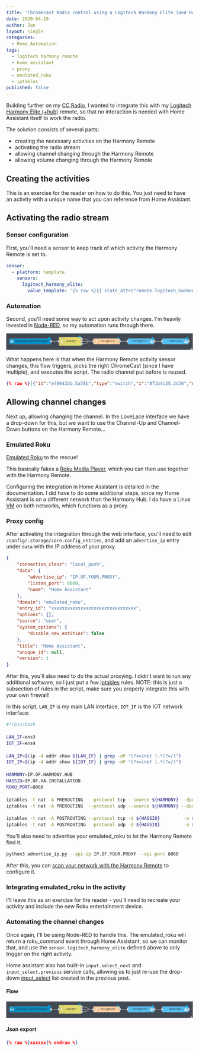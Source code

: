 ```yaml
---
title: 'Chromecast Radio control using a Logitech Harmony Elite (and Home Assistant)'
date: 2020-04-18
author: Jan
layout: single
categories:
  - Home Automation
tags:
  - logitech harmony remote
  - home assistant
  - proxy
  - emulated_roku
  - iptables
published: false
---
```

Building further on my [CC Radio](/2020/01/09/cc-radio-ha-nodered/), I wanted to integrate this
with my [Logitech Harmony Elite (+hub)](https://www.logitech.com/en-gb/product/harmony-elite) remote, so that no
interaction is needed with Home Assistant itself to work the radio.

The solution consists of several parts:
* creating the necessary activities on the Harmony Remote
* activating the radio stream
* allowing channel changing through the Harmony Remote
* allowing volume changing through the Harmony Remote

## Creating the activities
This is an exercise for the reader on how to do this. You just need to have an activity with a unique name that you can
reference from Home Assistant.

## Activating the radio stream

### Sensor configuration
First, you'll need a sensor to keep track of which activity the Harmony Remote is set to.

```yaml
sensor:
  - platform: template
    sensors:
      logitech_harmony_elite:
        value_template: '{% raw %}{{ state_attr("remote.logitech_harmony_elite", "current_activity") }}{% endraw %}'
```
  
### Automation
Second, you'll need some way to act upon activity changes. I'm heavily invested in [Node-RED](https://nodered.org/), so my
automation runs through there.

![Node-RED flow](/assets/images/2020/04/harmony_cc_radio_nodered.png "Harmony CC Radio NodeRed flow")

What happens here is that when the Harmony Remote activity sensor changes, this flow triggers, picks the right ChromeCast
(since I have multiple), and executes the script. The radio channel put before is reused.

```json
{% raw %}[{"id":"e70643bb.5a78b","type":"switch","z":"871b4c25.2d36","name":"Activity?","property":"payload","propertyType":"msg","rules":[{"t":"eq","v":"Radio Livingroom","vt":"str"},{"t":"eq","v":"Radio Downstairs","vt":"str"},{"t":"eq","v":"Radio JBL","vt":"str"}],"checkall":"true","repair":false,"outputs":3,"x":340,"y":160,"wires":[["40d66c41.cff5e4"],["40d66c41.cff5e4"],["40d66c41.cff5e4"]]},{"id":"3f3285b1.aed12a","type":"server-state-changed","z":"871b4c25.2d36","name":"Harmony activity changed","server":"5f01146c.501bec","version":1,"exposeToHomeAssistant":false,"haConfig":[{"property":"name","value":""},{"property":"icon","value":""}],"entityidfilter":"sensor.logitech_harmony_elite","entityidfiltertype":"exact","outputinitially":false,"state_type":"str","haltifstate":"","halt_if_type":"str","halt_if_compare":"is","outputs":1,"output_only_on_state_change":true,"x":130,"y":160,"wires":[["e70643bb.5a78b"]]},{"id":"3055d764.6c8898","type":"api-call-service","z":"871b4c25.2d36","name":"Set right CC","server":"5f01146c.501bec","version":1,"debugenabled":false,"service_domain":"input_select","service":"select_option","entityId":"input_select.chromecast_radio","data":"{\"option\":\"{{audio_cc_target}}\"}","dataType":"json","mergecontext":"","output_location":"","output_location_type":"none","mustacheAltTags":false,"x":710,"y":160,"wires":[["e9e61b32.e14a68"]]},{"id":"40d66c41.cff5e4","type":"function","z":"871b4c25.2d36","name":"Put right CC","func":"//node.warn(\"foo\"+msg.payload);\n\nif (msg.payload == \"Radio Livingroom\") {\n    msg.audio_cc_target = \"Livingroom\";\n    msg.media_cabinet = \"on\";\n} else if (msg.payload == \"Radio Downstairs\") {\n    msg.audio_cc_target = \"Downstairs (Living + JBL)\";\n    msg.media_cabinet = \"on\";\n} else if (msg.payload == \"Radio JBL\") {\n    msg.audio_cc_target = \"JBL Link 10\";\n    msg.media_cabinet = \"off\";\n}\n\nreturn msg;\n","outputs":1,"noerr":0,"x":530,"y":160,"wires":[["3055d764.6c8898"]]},{"id":"e9e61b32.e14a68","type":"api-call-service","z":"871b4c25.2d36","name":"Start radio","server":"5f01146c.501bec","version":1,"debugenabled":false,"service_domain":"script","service":"start_cc_audio_radio","entityId":"","data":"","dataType":"json","mergecontext":"","output_location":"","output_location_type":"none","mustacheAltTags":false,"x":890,"y":160,"wires":[[]]},{"id":"5f01146c.501bec","type":"server","z":"","name":"Home Assistant"}]{% endraw %}
```

## Allowing channel changes

Next up, allowing changing the channel. In the LoveLace interface we have a drop-down for this, but we want to use the
Channel-Up and Channel-Down buttons on the Harmony Remote...

### Emulated Roku
[Emulated Roku](https://www.home-assistant.io/integrations/emulated_roku/) to the rescue! 

This basically fakes a [Roku Media Player](https://www.roku.com/), which you can then use together with the Harmony Remote.  

Configuring the integration in Home Assistant is detailed in the documentation. I did have to do some additional steps,
since my Home Assistant is on a different network than the Harmony Hub.
I do have a Linux [VM](https://en.wikipedia.org/wiki/Virtual_machine) on both networks, which functions as a proxy.

### Proxy config
After activating the integration through the web interface, you'll need to edit `/config/.storage/core.config_entries`, 
and add an `advertise_ip` entry under `data` with the IP address of your proxy.

```json
{
    "connection_class": "local_push",
    "data": {
        "advertise_ip": "IP.OF.YOUR.PROXY",
        "listen_port": 8060,
        "name": "Home Assistant"
    },
    "domain": "emulated_roku",
    "entry_id": "xxxxxxxxxxxxxxxxxxxxxxxxxxxxxxxx",
    "options": {},
    "source": "user",
    "system_options": {
        "disable_new_entities": false
    },
    "title": "Home Assistant",
    "unique_id": null,
    "version": 1
}
```

After this, you'll also need to do the actual proxying. I didn't want to run any additional software, so I just put a 
few [iptables](https://en.wikipedia.org/wiki/Iptables) rules.
NOTE: this is just a subsection of rules in the script, make sure you properly integrate this with your own firewall!

In this script, `LAN_IF` is my main LAN interface, `IOT_IF` is the IOT network interface:

```bash
#!/bin/bash

LAN_IF=ens3
IOT_IF=ens4

LAN_IP=$(ip -4 addr show ${LAN_IF} | grep -oP "(?<=inet ).*(?=/)")
IOT_IP=$(ip -4 addr show ${IOT_IF} | grep -oP "(?<=inet ).*(?=/)")

HARMONY=IP.OF.HARMONY.HUB
HASSIO=IP.OF.HA.INSTALLATION
ROKU_PORT=8060

iptables -t nat -A PREROUTING  --protocol tcp --source ${HARMONY} --dport ${ROKU_PORT} -i ${IOT_IF} -j DNAT --to ${HASSIO}:${ROKU_PORT}
iptables -t nat -A PREROUTING  --protocol udp --source ${HARMONY} --dport ${ROKU_PORT} -i ${IOT_IF} -j DNAT --to ${HASSIO}:${ROKU_PORT}

iptables -t nat -A POSTROUTING --protocol tcp -d ${HASSIO}         -o ${LAN_IF} -j SNAT --to ${LAN_IP}
iptables -t nat -A POSTROUTING --protocol udp -d ${HASSIO}         -o ${LAN_IF} -j SNAT --to ${LAN_IP}
```

You'll also need to advertise your emulated_roku to let the Harmony Remote find it. 

```bash
python3 advertise_ip.py --api-ip IP.OF.YOUR.PROXY --api-port 8060
```

After this, you can [scan your network with the Harmony Remote](https://support.myharmony.com/en-us/harmony-experience-with-roku) to configure it.

### Integrating emulated_roku in the activity

I'll leave this as an exercise for the reader - you'll need to recreate your activity and include the new Roku entertainment device.

### Automating the channel changes

Once again, I'll be using Node-RED to handle this. The emulated_roku will return a roku_command event through Home Assistant,
so we can monitor that, and use the `sensor.logitech_harmony_elite` defined above to only trigger on the right activity.

Home assistant also has built-in `input.select_next` and `input_select.previous` service calls, allowing us to just re-use the
drop-down [input_select](https://www.home-assistant.io/integrations/input_select/) list created in the previous post.

#### Flow

![Node-RED flow](/assets/images/2020/04/harmony_cc_radio_nodered.png "Harmony CC Radio NodeRed flow")


#### Json export

```json
{% raw %}xxxxxx{% endraw %}
```